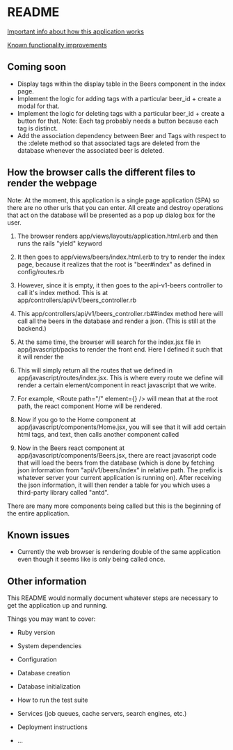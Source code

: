 # README

[Important info about how this application works](#how-the-browser-calls-the-different-files-to-render-the-webpage)

[Known functionality improvements](#coming-soon)

## Coming soon
- Display tags within the display table in the Beers component in the index page.
- Implement the logic for adding tags with a particular beer_id + create a modal for that.
- Implement the logic for deleting tags with a particular beer_id + create a button for that. Note: Each tag probably needs a button because each tag is distinct.
- Add the association dependency between Beer and Tags with respect to the :delete method so that associated tags are deleted from the database whenever the associated
beer is deleted.

## How the browser calls the different files to render the webpage

Note: At the moment, this application is a single page application (SPA) so there are no other urls that you can enter. All create and destroy operations that act on the database
will be presented as a pop up dialog box for the user.

1. The browser renders app/views/layouts/application.html.erb and then runs the rails "yield" keyword


2. It then goes to app/views/beers/index.html.erb to try to render the index page, because it realizes that the root is "beer#index" as defined in config/routes.rb


3. However, since it is empty, it then goes to the api-v1-beers controller to call it's index method. This is at app/controllers/api/v1/beers_controller.rb


4. This app/controllers/api/v1/beers_controller.rb##index method here will call all the beers in the database and render a json. (This is still at the backend.)


5. At the same time, the browser will search for the index.jsx file in app/javascript/packs to render the front end. Here I defined it such that it will render the <App />


6. This <App /> will simply return all the routes that we defined in app/javascript/routes/index.jsx. This is where every route we define will render a certain element/component in
react javascript that we write.


7. For example, <Route path="/" element={<Home/>} /> will mean that at the root path, the react component Home will be rendered.


8. Now if you go to the Home component at app/javascript/components/Home.jsx, you will see that it will add certain html tags, and text, then calls another component called <Beers />


9. Now in the Beers react component at app/javascript/components/Beers.jsx, there are react javascript code that will 
load the beers from the database (which is done by fetching json information from "api/v1/beers/index" in relative 
path. The prefix is whatever server your current application is running on). After receiving the json information, it 
will then render a table for you which uses a third-party library called "antd".

There are many more components being called but this is the beginning of the entire application.


## Known issues
* Currently the web browser is rendering double of the same application even though it seems like <App /> is only
being called once.


## Other information
This README would normally document whatever steps are necessary to get the
application up and running.

Things you may want to cover:

* Ruby version

* System dependencies

* Configuration

* Database creation

* Database initialization

* How to run the test suite

* Services (job queues, cache servers, search engines, etc.)

* Deployment instructions

* ...
